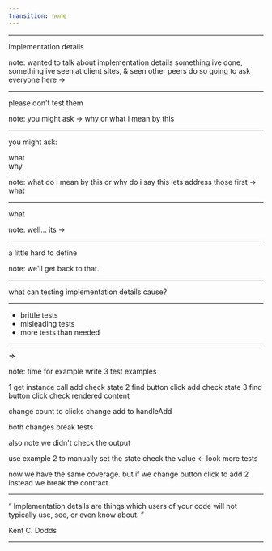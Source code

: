```yaml
---
transition: none
---
```


---

implementation details

note: wanted to talk about implementation details
something ive done, something ive seen at client sites, & seen other peers do
so
going to ask everyone here ->

---

please don't test them

note: you might ask -> why or what i mean by this

---

you might ask:

<div class="fragment">what</div>
<div class="fragment">why</div>

note:
what do i mean by this
or
why do i say this
lets address those
first -> what

---

what

note:
well... its ->

---

a little hard to define

note: we'll get back to that.

---

what can testing implementation details cause?

---

- brittle tests
- <span class="fragment">misleading tests</span>
- <span class="fragment">more tests than needed</span>

---

=>

note: time for example
write 3 test examples

1 get instance call add check state
2 find button click add check state
3 find button click check rendered content

change count to clicks
change add to handleAdd

both changes break tests

also note we didn't check the output

use example 2 to manually set the state check the value <- look more tests

now we have the same coverage. but if we change button click to add 2 instead we
break the contract.

---

<q cite="https://kentcdodds.com/blog/testing-implementation-details">
Implementation details are things which users of your code will not typically
use, see, or even know about.
</q>

Kent C. Dodds

---
